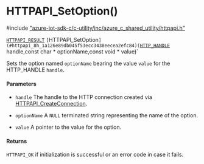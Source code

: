 # HTTPAPI_SetOption()

\#include ["azure-iot-sdk-c/c-utility/inc/azure_c_shared_utility/httpapi.h"](../iot-c-ref-httpapi-h.md)  

[`HTTPAPI_RESULT`](#httpapi_8h_1ae6d85e45d7bb89c3692f17750762557e) `[`HTTPAPI_SetOption`](#httpapi_8h_1a126e89db045f53ecc3438eecea2efc84)(`[`HTTP_HANDLE`](#httpapi_8h_1a3b2d2d7095a41a942705e437133d35dc) handle,const char * optionName,const void * value)`

Sets the option named `optionName` bearing the value `value` for the HTTP_HANDLE `handle`.

#### Parameters
* `handle` The handle to the HTTP connection created via [HTTPAPI_CreateConnection](#httpapi_8h_1a96629fdbe1b52a5357da60bb1248b174). 

* `optionName` A `NULL` terminated string representing the name of the option. 

* `value` A pointer to the value for the option.

#### Returns
`HTTPAPI_OK` if initialization is successful or an error code in case it fails.

